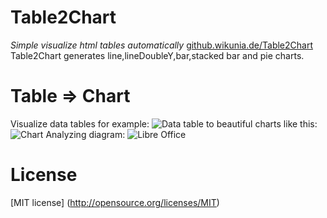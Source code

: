 Table2Chart
=======
*Simple visualize html tables automatically* 
[github.wikunia.de/Table2Chart](http://github.wikunia.de/Table2Chart)
Table2Chart generates line,lineDoubleY,bar,stacked bar and pie charts.

Table => Chart
======
Visualize data tables for example: ![Data table](http://github.wikunia.de/Table2Chart/images/line_table.jpg "") to
beautiful charts like this: ![Chart](http://github.wikunia.de/Table2Chart/images/line_chart.jpg "")
Analyzing diagram: ![Libre Office](http://github.wikunia.de/Table2Chart/images/Analyse.jpg "")




License
======
[MIT license] (http://opensource.org/licenses/MIT)


